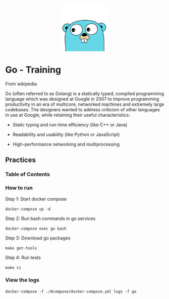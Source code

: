 <p align="center">
  <img src="./logo.png" width="150" />
</p>

# Go - Training

From wikipedia

Go (often referred to as Golang) is a statically typed, compiled programming language which was designed at Google in 2007 to improve programming productivity in an era of multicore, networked machines and extremely large codebases. The designers wanted to address criticism of other languages in use at Google, while retaining their useful characteristics:

- Static typing and run-time efficiency (like C++ or Java)

- Readability and usability (like Python or JavaScript)

- High-performance networking and multiprocessing

## Practices

### Table of Contents

### How to run

Step 1: Start docker compose

`docker-compose up -d`

Step 2: Run bash commands in go services

`docker-compose exec go bash`

Step 3: Download go packages

`make get-tools`

Step 4: Run tests

`make ci`

### View the logs

`docker-compose -f ./0compose/docker-compose.yml logs -f go`
